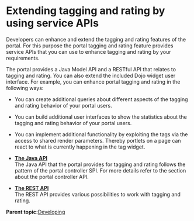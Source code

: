 # Extending tagging and rating by using service APIs 

Developers can enhance and extend the tagging and rating features of the portal. For this purpose the portal tagging and rating feature provides service APIs that you can use to enhance tagging and rating by your requirements.

The portal provides a Java Model API and a RESTful API that relates to tagging and rating. You can also extend the included Dojo widget user interface. For example, you can enhance portal tagging and rating in the following ways:

-   You can create additional queries about different aspects of the tagging and rating behavior of your portal users.
-   You can build additional user interfaces to show the statistics about the tagging and rating behavior of your portal users.
-   You can implement additional functionality by exploiting the tags via the access to shared render parameters. Thereby portlets on a page can react to what is currently happening in the tag widget.

-   **[The Java API ](../admin-system/tag_rate_api_java.md)**  
The Java API that the portal provides for tagging and rating follows the pattern of the portal controller SPI. For more details refer to the section about the portal controller API.
-   **[The REST API ](../admin-system/tag_rate_api_rest.md)**  
The REST API provides various possibilities to work with tagging and rating.

**Parent topic:**[Developing ](../dev/developing_parent.md)

